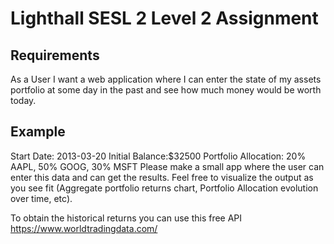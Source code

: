 # Lighthall SESL 2 Level 2 Assignment

## Requirements
As a User I want a web application where I can enter the state of my assets portfolio at some day in the past and see how much money would be worth today.

## Example
Start Date: 2013-03-20
Initial Balance:$32500
Portfolio Allocation: 20% AAPL, 50% GOOG, 30% MSFT
Please make a small app where the user can enter this data and can get the results. Feel free to visualize the output as you see fit (Aggregate portfolio returns chart, Portfolio Allocation evolution over time, etc).

To obtain the historical returns you can use this free API https://www.worldtradingdata.com/
